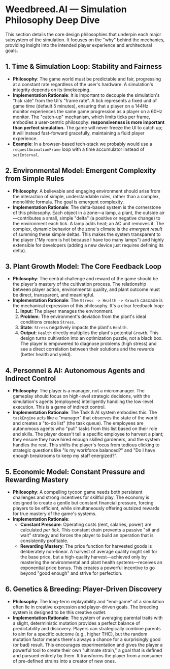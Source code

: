 # Weedbreed.AI — Simulation Philosophy Deep Dive

This section details the core design philosophies that underpin each major subsystem of the simulation. It focuses on the "why" behind the mechanics, providing insight into the intended player experience and architectural goals.

## 1. Time & Simulation Loop: Stability and Fairness

- **Philosophy**: The game world must be predictable and fair, progressing at a constant rate regardless of the user's hardware. A simulation's integrity depends on its timekeeping.
- **Implementation Rationale**: It is important to decouple the simulation's "tick rate" from the UI's "frame rate". A tick represents a fixed unit of game time (default 5 minutes), ensuring that a player on a 144Hz monitor experiences the same game progression as a player on a 60Hz monitor. The "catch-up" mechanism, which limits ticks per frame, embodies a user-centric philosophy: **responsiveness is more important than perfect simulation.** The game will never freeze the UI to catch up; it will instead fast-forward gracefully, maintaining a fluid player experience.
- **Example**: In a browser-based tech-stack we probably would use a `requestAnimationFrame` loop with a time accumulator instead of `setInterval`.

## 2. Environmental Model: Emergent Complexity from Simple Rules

- **Philosophy**: A believable and engaging environment should arise from the interaction of simple, understandable rules, rather than a complex, monolithic formula. The goal is emergent complexity.
- **Implementation Rationale**: The delta-based system is the cornerstone of this philosophy. Each object in a zone—a lamp, a plant, the outside air—contributes a small, simple "delta" (a positive or negative change) to the environment each tick. A lamp adds heat; an AC unit removes it. The complex, dynamic behavior of the zone's climate is the _emergent result_ of summing these simple deltas. This makes the system transparent to the player ("My room is hot because I have too many lamps") and highly extensible for developers (adding a new device just requires defining its delta).

## 3. Plant Growth Model: The Core Feedback Loop

- **Philosophy**: The central challenge and reward of the game should be the player's mastery of the cultivation process. The relationship between player action, environmental quality, and plant outcome must be direct, transparent, and meaningful.
- **Implementation Rationale**: The `Stress -> Health -> Growth` cascade is the mechanical expression of this philosophy. It's a clear feedback loop:
  1.  **Input**: The player manages the environment.
  2.  **Problem**: The environment's deviation from the plant's ideal conditions creates `Stress`.
  3.  **State**: `Stress` negatively impacts the plant's `Health`.
  4.  **Output**: `Health` directly multiplies the plant's potential `Growth`.
      This design turns cultivation into an optimization puzzle, not a black box. The player is empowered to diagnose problems (high stress) and see a direct correlation between their solutions and the rewards (better health and yield).

## 4. Personnel & AI: Autonomous Agents and Indirect Control

- **Philosophy**: The player is a manager, not a micromanager. The gameplay should focus on high-level strategic decisions, with the simulation's agents (employees) intelligently handling the low-level execution. This is a game of indirect control.
- **Implementation Rationale**: The Task & AI system embodies this. The `taskEngine` acts like a "manager" that observes the state of the world and creates a "to-do list" (the task queue). The employees are autonomous agents who "pull" tasks from this list based on their role and skills. The player doesn't tell a specific employee to harvest a plant; they ensure they have hired enough skilled gardeners, and the system handles the rest. This shifts the player's focus from tedious clicking to strategic questions like "Is my workforce balanced?" and "Do I have enough breakrooms to keep my staff energized?".

## 5. Economic Model: Constant Pressure and Rewarding Mastery

- **Philosophy**: A compelling tycoon game needs both persistent challenges and strong incentives for skillful play. The economy is designed to create a gentle but constant financial pressure, forcing players to be efficient, while simultaneously offering outsized rewards for true mastery of the game's systems.
- **Implementation Rationale**:
  - **Constant Pressure**: Operating costs (rent, salaries, power) are calculated _per tick_. This constant drain prevents a passive "sit and wait" strategy and forces the player to build an operation that is consistently profitable.
  - **Rewarding Mastery**: The price function for harvested goods is deliberately non-linear. A harvest of average quality might sell for the base price, but a high-quality harvest—achieved only by mastering the environmental and plant health systems—receives an exponential price bonus. This creates a powerful incentive to go beyond "good enough" and strive for perfection.

## 6. Genetics & Breeding: Player-Driven Discovery

- **Philosophy**: The long-term replayability and "end-game" of a simulation often lie in creative expression and player-driven goals. The breeding system is designed to be this creative outlet.
- **Implementation Rationale**: The system of averaging parental traits with a slight, deterministic mutation provides a perfect balance of predictability and discovery. Players can strategically combine parents to aim for a specific outcome (e.g., higher THC), but the random mutation factor means there's always a chance for a surprisingly good (or bad) result. This encourages experimentation and gives the player a powerful tool to create their own "ultimate strain," a goal that is defined and pursued entirely by them. It transforms the player from a consumer of pre-defined strains into a creator of new ones.
